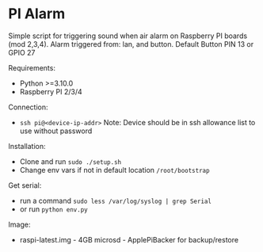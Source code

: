# PI Alarm

Simple script for triggering sound when air alarm on Raspberry PI boards (mod 2,3,4).
Alarm triggered from: lan, and button. 
Default Button PIN 13 or GPIO 27

Requirements:
- Python >=3.10.0
- Raspberry PI 2/3/4

Connection: 
- `ssh pi@<device-ip-addr>`
Note: Device should be in ssh allowance list to use without password

Installation: 
- Clone and run `sudo ./setup.sh`
- Change env vars if not in default location `/root/bootstrap`

Get serial: 
- run a command `sudo less /var/log/syslog | grep Serial`
- or run `python env.py`

Image:
- raspi-latest.img - 4GB microsd - ApplePiBacker for backup/restore
